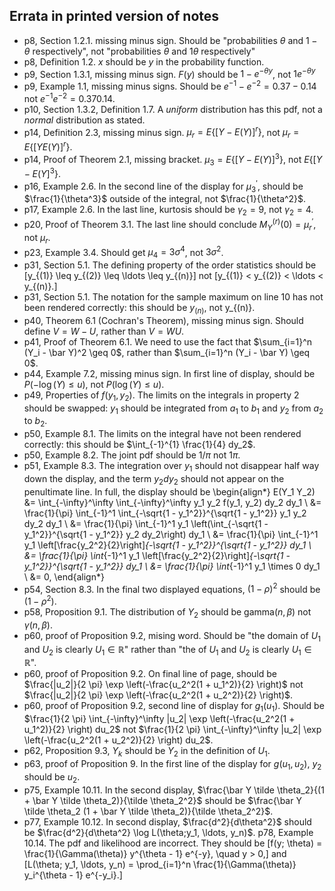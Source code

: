 ## Errata in printed version of notes

- p8, Section 1.2.1. missing minus sign. Should be "probabilities $\theta$ and $1 - \theta$ respectively", not "probabilities $\theta$ and $1\theta$ respectively"
- p8, Definition 1.2. $x$ should be $y$ in the probability function.
- p9, Section 1.3.1, missing minus sign. $F(y)$ should be $1 - e^{-\theta y}$, not $1e^{-\theta y}$
- p9, Example 1.1, missing minus signs. Should be $e^{-1} - e^{-2} = 0.37 - 0.14$ not $e^{-1} e^{-2} = 0.37 0.14$.
- p10, Section 1.3.2, Definition 1.7. A *uniform* distribution has this pdf, not a *normal* distribution as stated.
- p14, Definition 2.3, missing minus sign. $\mu_r = E\left\{[Y - E(Y)]^r \right\}$, not $\mu_r = E\left\{[Y E(Y)]^r \right\}$.
- p14, Proof of Theorem 2.1, missing bracket. $\mu_3 =  E\{[Y - E(Y)]^3\}$, not
 $E\{[Y - E(Y]^3\}$.
- p16, Example 2.6. In the second line of the display for $\mu_3^\prime$, should be
 $\frac{1}{\theta^3}$ outside of the integral, not $\frac{1}{\theta^2}$.
- p17, Example 2.6. In the last line, kurtosis should be $\gamma_2 = 9$, not $\gamma_2 = 4$.
- p20, Proof of Theorem 3.1. The last line should conclude $M_Y^{(r)}(0) = \mu_r^\prime$,
not $\mu_r$.
- p23, Example 3.4. Should get $\mu_4 = 3 \sigma^4$, not $3 \sigma^2$.
- p31, Section 5.1. The defining property of the order statistics should be
\[y_{(1)} \leq y_{(2)} \leq \ldots \leq y_{(n)}\] not
\[y_{(1)} < y_{(2)} < \ldots < y_{(n)}.\]
- p31, Section 5.1. The notation for the sample maximum on line 10  has not been rendered correctly: this should be $y_{(n)}$, not y_{(n)}.
- p40, Theorem 6.1 (Cochran's Theorem), missing minus sign. Should define $V = W - U$, rather than $V = WU$.
- p41, Proof of Theorem 6.1. We need to use the fact that
$\sum_{i=1}^n (Y_i - \bar Y)^2 \geq 0$, rather than $\sum_{i=1}^n (Y_i - \bar Y) \geq 0$.
- p44, Example 7.2, missing minus sign. In first line of display, should be $P(-\log(Y) \leq u)$, not $P(\log(Y) \leq u)$.
- p49, Properties of $f(y_1, y_2)$. The limits on the integrals in property 2 should
be swapped: $y_1$ should be integrated from $a_1$ to $b_1$ and $y_2$ from $a_2$ to $b_2$.
- p50, Example 8.1. The limits on the integral have not been rendered correctly: this should be $\int_{-1}^{1} \frac{1}{4} dy_2$.
- p50, Example 8.2. The joint pdf should be $1/{\pi}$ not $1 \pi$.
- p51, Example 8.3. The integration over $y_1$ should not disappear half way down the display, and the term $y_2 dy_2$ should not appear on the penultimate line. In full, the display should be
\begin{align*}
E(Y_1 Y_2) &= \int_{-\infty}^\infty \int_{-\infty}^\infty
y_1 y_2 f(y_1, y_2) dy_2 dy_1 \\
&= \frac{1}{\pi} \int_{-1}^1 \int_{-\sqrt{1 - y_1^2}}^{\sqrt{1 - y_1^2}}
y_1 y_2 dy_2 dy_1 \\
&= \frac{1}{\pi} \int_{-1}^1 y_1 \left(\int_{-\sqrt{1 - y_1^2}}^{\sqrt{1 - y_1^2}} y_2 dy_2\right) dy_1 \\
&= \frac{1}{\pi} \int_{-1}^1 y_1 \left[\frac{y_2^2}{2}\right]_{-\sqrt{1 - y_1^2}}^{\sqrt{1 - y_1^2}} dy_1 \\
&= \frac{1}{\pi} \int_{-1}^1 y_1 \left[\frac{y_2^2}{2}\right]_{-\sqrt{1 - y_1^2}}^{\sqrt{1 - y_1^2}} dy_1 \\
&= \frac{1}{\pi} \int_{-1}^1 y_1 \times 0  dy_1 \\
&= 0,
\end{align*}
- p54, Section 8.3. In the final two displayed equations, $(1 - \rho)^2$ should be
$(1 - \rho^2)$.
- p58, Proposition 9.1. The distribution of $Y_2$ should be $\text{gamma}(n, \beta)$ not $\gamma(n, \beta)$.
- p60, proof of Proposition 9.2, mising word. Should be "the domain of 
$U_1$ and $U_2$ is clearly $U_1 \in \mathbb{R}$" rather than 
"the of $U_1$ and $U_2$ is clearly $U_1 \in \mathbb{R}$".
- p60, proof of Proposition 9.2. On final line of page, should be $\frac{|u_2|}{2 \pi} \exp \left(-\frac{u_2^2(1 + u_1^2)}{2} \right)$ not $\frac{|u_2|}{2 \pi} \exp \left(-\frac{u_2^2(1 + u_2^2)}{2} \right)$.
- p60, proof of Proposition 9.2, second line of display for $g_1(u_1)$.
Should be $\frac{1}{2 \pi}  \int_{-\infty}^\infty |u_2| \exp \left(-\frac{u_2^2(1 + u_1^2)}{2} \right)  du_2$ not  $\frac{1}{2 \pi}  \int_{-\infty}^\infty |u_2| \exp \left(-\frac{u_2^2(1 + u_2^2)}{2} \right)  du_2$.
- p62, Proposition 9.3, $Y_k$ should be $Y_2$ in the definition of $U_1$.
- p63, proof of Proposition 9. In the first line of the display for $g(u_1, u_2)$,
$y_2$ should be $u_2$.
- p75, Example 10.11. In the second display, $\frac{\bar Y \tilde \theta_2}{(1 + \bar Y \tilde \theta_2)}{\tilde \theta_2^2}$ should be $\frac{\bar Y \tilde \theta_2 (1 + \bar Y \tilde \theta_2)}{\tilde \theta_2^2}$.
- p77, Example 10.12. In second display, $\frac{d^2}{d\theta^2}$ should be
$\frac{d^2}{d\theta^2} \log L(\theta;y_1, \ldots, y_n)$.
 p78, Example 10.14. The pdf and likelihood are incorrect. They should be \[f(y; \theta) = \frac{1}{\Gamma(\theta)} y^{\theta - 1} e^{-y},
\quad y > 0,\]
and
\[L(\theta; y_1, \ldots, y_n) = \prod_{i=1}^n \frac{1}{\Gamma(\theta)}  y_i^{\theta - 1} e^{-y_i}.\]
